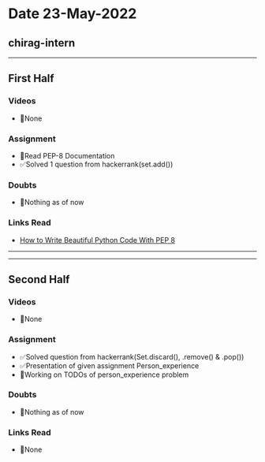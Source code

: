# Date 23-May-2022

## chirag-intern

<hr>

## First Half

### Videos

- 🚫None

### Assignment

- 🔄Read PEP-8 Documentation
- ✅Solved 1 question from hackerrank(set.add())

### Doubts

- 🚫Nothing as of now

### Links Read

- [How to Write Beautiful Python Code With PEP 8](https://realpython.com/python-pep8/)

<hr>
<hr>

## Second Half

### Videos

- 🚫None

### Assignment

- ✅Solved question from hackerrank(Set.discard(), .remove() & .pop())
- ✅Presentation of given assignment Person_experience
- 🔄Working on TODOs of person_experience problem

### Doubts

- 🚫Nothing as of now

### Links Read

- 🚫None
